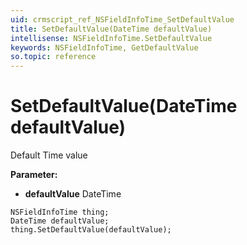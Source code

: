 ```yaml
---
uid: crmscript_ref_NSFieldInfoTime_SetDefaultValue
title: SetDefaultValue(DateTime defaultValue)
intellisense: NSFieldInfoTime.SetDefaultValue
keywords: NSFieldInfoTime, GetDefaultValue
so.topic: reference
---
```


# SetDefaultValue(DateTime defaultValue)

Default Time value

**Parameter:** 
* **defaultValue** DateTime

```crmscript
NSFieldInfoTime thing;
DateTime defaultValue;
thing.SetDefaultValue(defaultValue);
```

